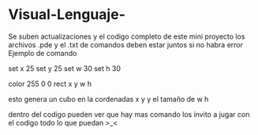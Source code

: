 # Visual-Lenguaje-
Se suben actualizaciones y el codigo completo de este mini proyecto
los archivos .pde y el .txt de comandos deben estar juntos si no habra error
Ejemplo de comando 

set x 25
set y 25
set w 30
set h 30

color 255 0 0
rect x y w h 

esto genera un cubo en la cordenadas x y y el tamaño de w h 

dentro del codigo pueden ver que hay mas comando los invito a jugar con el codigo todo lo que puedan >_<
